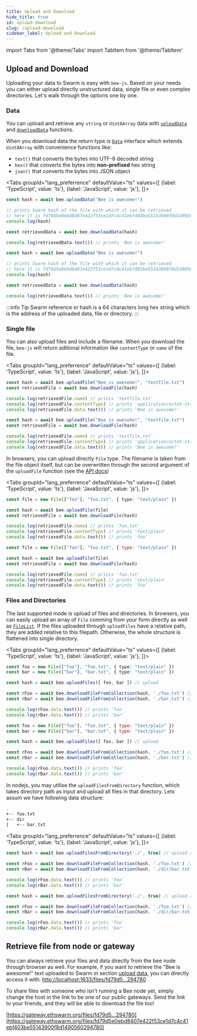 ```yaml
---
title: Upload and Download
hide_title: true
id: upload-download
slug: /upload-download
sidebar_label: Upload and Download
---
```


import Tabs from '@theme/Tabs'
import TabItem from '@theme/TabItem'

## Upload and Download

Uploading your data to Swarm is easy with `bee-js`. Based on your needs you can either upload directly unstructured data, single file or even complex directories. Let's walk through the options one by one.

### Data

You can upload and retrieve any `string` or `Uint8Array` data with [`uploadData`](./api/classes/bee#uploaddata) and [`downloadData`](./api/classes/bee#downloaddata) functions.

When you download data the return type is [`Data`](./api/types/data) interface which extends `Uint8Array` with convenience functions like:

 - `text()` that converts the bytes into UTF-8 decoded string
 - `hex()` that converts the bytes into **non-prefixed** hex string
 - `json()` that converts the bytes into JSON object

<Tabs
  groupId="lang_preferrence"
  defaultValue="ts"
  values={[
    {label: 'TypeScript', value: 'ts'},
    {label: 'JavaScript', value: 'js'},
  ]}>
  <TabItem value="ts">

```ts
const hash = await bee.uploadData("Bee is awesome!")

// prints Swarm hash of the file with which it can be retrieved
// here it is fd79d5e0ebd8407e422f53ce1d7c4c41ebf403be55143900f8d1490560294780
console.log(hash) 

const retrievedData = await bee.downloadData(hash)

console.log(retrievedData.text()) // prints 'Bee is awesome!'
```

  </TabItem>
  <TabItem value="js">

```js
const hash = await bee.uploadData("Bee is awesome!")

// prints Swarm hash of the file with which it can be retrieved
// here it is fd79d5e0ebd8407e422f53ce1d7c4c41ebf403be55143900f8d1490560294780
console.log(hash) 

const retrievedData = await bee.downloadData(hash)

console.log(retrievedData.text()) // prints 'Bee is awesome!'
```

  </TabItem>
</Tabs>

:::info Tip
Swarm reference or hash is a 64 characters long hex string which is the address of the uploaded data, file or directory.
:::

### Single file

You can also upload files and include a filename. When you download the file, `bee-js` will return aditional information like `contentType` or `name` of the file.

<Tabs
  groupId="lang_preferrence"
  defaultValue="ts"
  values={[
    {label: 'TypeScript', value: 'ts'},
    {label: 'JavaScript', value: 'js'},
  ]}>
  <TabItem value="ts">

```ts
const hash = await bee.uploadFile("Bee is awesome!", "textfile.txt")
const retrievedFile = await bee.downloadFile(hash)

console.log(retrievedFile.name) // prints 'textfile.txt'
console.log(retrievedFile.contentType) // prints 'application/octet-stream'
console.log(retrievedFile.data.text()) // prints 'Bee is awesome!'
```

  </TabItem>
  <TabItem value="js">

```js
const hash = await bee.uploadFile("Bee is awesome!", "textfile.txt")
const retrievedFile = await bee.downloadFile(hash)

console.log(retrievedFile.name) // prints 'textfile.txt'
console.log(retrievedFile.contentType) // prints 'application/octet-stream'
console.log(retrievedFile.data.text()) // prints 'Bee is awesome!'
```

  </TabItem>
</Tabs>

In browsers, you can upload directly `File` type. The filename is taken from the file object itself, but can be overwritten through the second argument of the `uploadFile` function (see the [API docs](./api/classes/bee#uploadfile))

<Tabs
  groupId="lang_preferrence"
  defaultValue="ts"
  values={[
    {label: 'TypeScript', value: 'ts'},
    {label: 'JavaScript', value: 'js'},
  ]}>
  <TabItem value="ts">

```ts
const file = new File(["foo"], "foo.txt", { type: "text/plain" })

const hash = await bee.uploadFile(file)
const retrievedFile = await bee.downloadFile(hash)

console.log(retrievedFile.name) // prints 'foo.txt'
console.log(retrievedFile.contentType) // prints 'text/plain'
console.log(retrievedFile.data.text()) // prints 'foo'
```

  </TabItem>
  <TabItem value="js">

```js
const file = new File(["foo"], "foo.txt", { type: "text/plain" })

const hash = await bee.uploadFile(file)
const retrievedFile = await bee.downloadFile(hash)

console.log(retrievedFile.name) // prints 'foo.txt'
console.log(retrievedFile.contentType) // prints 'text/plain'
console.log(retrievedFile.data.text()) // prints 'foo'
```

  </TabItem>
</Tabs>

### Files and Directories

The last supported mode is upload of files and directories. In browsers, you can easily upload an array of `File` comming from your form directly as well as [`FileList`](https://developer.mozilla.org/en-US/docs/Web/API/FileList). If the files uploaded through `uploadFiles` have a relative path, they are added relative to this filepath. Otherwise, the whole structure is flattened into single directory.

<Tabs
  groupId="lang_preferrence"
  defaultValue="ts"
  values={[
    {label: 'TypeScript', value: 'ts'},
    {label: 'JavaScript', value: 'js'},
  ]}>
  <TabItem value="ts">

```ts
const foo = new File(["foo"], "foo.txt", { type: "text/plain" })
const bar = new File(["bar"], "bar.txt", { type: "text/plain" })

const hash = await bee.uploadFiles([ foo, bar ]) // upload

const rFoo = await bee.downloadFileFromCollection(hash, './foo.txt') // download foo
const rBar = await bee.downloadFileFromCollection(hash, './bar.txt') // download bar

console.log(rFoo.data.text()) // prints 'foo'
console.log(rBar.data.text()) // prints 'bar'
```

  </TabItem>
  <TabItem value="js">

```js
const foo = new File(["foo"], "foo.txt", { type: "text/plain" })
const bar = new File(["bar"], "bar.txt", { type: "text/plain" })

const hash = await bee.uploadFiles([ foo, bar ]) // upload

const rFoo = await bee.downloadFileFromCollection(hash, './foo.txt') // download foo
const rBar = await bee.downloadFileFromCollection(hash, './bar.txt') // download bar

console.log(rFoo.data.text()) // prints 'foo'
console.log(rBar.data.text()) // prints 'bar'
```

  </TabItem>
</Tabs>

In nodejs, you may utilise the `uploadFilesFromDirectory` function, which takes directory path as input and upload all files in that directory. Lets assum we have following data structure:

```sh
.
+-- foo.txt
+-- dir
|   +-- bar.txt
```

<Tabs
  groupId="lang_preferrence"
  defaultValue="ts"
  values={[
    {label: 'TypeScript', value: 'ts'},
    {label: 'JavaScript', value: 'js'},
  ]}>
  <TabItem value="ts">

```ts
const hash = await bee.uploadFilesFromDirectory('./', true) // upload recursively current folder

const rFoo = await bee.downloadFileFromCollection(hash, './foo.txt') // download foo
const rBar = await bee.downloadFileFromCollection(hash, './dir/bar.txt') // download bar

console.log(rFoo.data.text()) // prints 'foo'
console.log(rBar.data.text()) // prints 'bar'
```

  </TabItem>
  <TabItem value="js">

```js
const hash = await bee.uploadFilesFromDirectory('./', true) // upload recursively current folder

const rFoo = await bee.downloadFileFromCollection(hash, './foo.txt') // download foo
const rBar = await bee.downloadFileFromCollection(hash, './dir/bar.txt') // download bar

console.log(rFoo.data.text()) // prints 'foo'
console.log(rBar.data.text()) // prints 'bar'
```

  </TabItem>
</Tabs>

## Retrieve file from node or gateway

You can always retrieve your files and data directly from the bee node through browser as well. For example, if you want to retrieve the "Bee is awesome!" text uploaded to Swarm in section [upload data](#data), you can directly access it with: [http://localhost:1633/files/fd79d5...294780](http://localhost:1633/files/fd79d5e0ebd8407e422f53ce1d7c4c41ebf403be55143900f8d1490560294780)

To share files with someone who isn't running a Bee node yet, simply change the host in the link to be one of our public gateways. Send the link to your friends, and they will be able to download the file too!

[https://gateway.ethswarm.org/files/fd79d5...294780](https://gateway.ethswarm.org/files/fd79d5e0ebd8407e422f53ce1d7c4c41ebf403be55143900f8d1490560294780)
